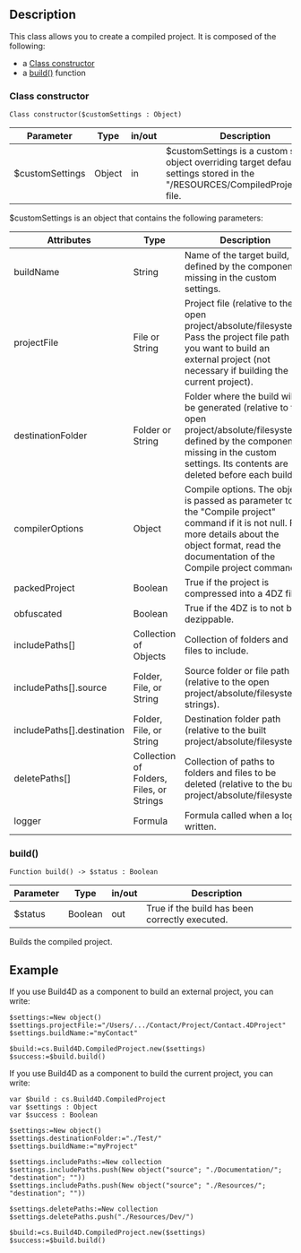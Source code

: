 <!-- Type your summary here -->
## Description

This class allows you to create a compiled project. It is composed of the following:

* a [Class constructor](#class-constructor)
* a [build()](#build) function

### Class constructor

```4D
Class constructor($customSettings : Object)
```
| Parameter | Type | in/out | Description |
|---|---|---|---|
| $customSettings | Object | in | $customSettings is a custom settings object overriding target default settings stored in the "/RESOURCES/CompiledProject.json" file. |

$customSettings is an object that contains the following parameters:

| Attributes | Type | Description |
|---|---|---|        
|buildName | String | Name of the target build, defined by the component if missing in the custom settings.|
|projectFile | File or String | Project file (relative to the open project/absolute/filesystem). Pass the project file path if you want to build an external project (not necessary if building the current project).|
|destinationFolder | Folder or String | Folder where the build will be generated (relative to the open project/absolute/filesystem), defined by the component if missing in the custom settings. Its contents are deleted before each build. |
|compilerOptions | Object | Compile options. The object is passed as parameter to the "Compile project" command if it is not null. For more details about the object format, read the documentation of the Compile project command.|
|packedProject | Boolean | True if the project is compressed into a 4DZ file.|
|obfuscated | Boolean | True if the 4DZ is to not be dezippable.|
|includePaths[] | Collection of Objects | Collection of folders and files to include.|
|includePaths[].source | Folder, File, or String | Source folder or file path (relative to the open project/absolute/filesystem strings).|
|includePaths[].destination | Folder, File, or String | Destination folder path (relative to the built project/absolute/filesystem).|
|deletePaths[] | Collection of Folders, Files, or Strings | Collection of paths to folders and files to be deleted (relative to the built project/absolute/filesystem).|
|logger | Formula | Formula called when a log is written.|

### build()

```4D
Function build() -> $status : Boolean
```
| Parameter | Type | in/out | Description |
|---|---|---|---|
| $status | Boolean | out | True if the build has been correctly executed. |

Builds the compiled project.

## Example


If you use Build4D as a component to build an external project, you can write: 

```4D
$settings:=New object()
$settings.projectFile:="/Users/.../Contact/Project/Contact.4DProject"
$settings.buildName:="myContact"

$build:=cs.Build4D.CompiledProject.new($settings)
$success:=$build.build()
```

If you use Build4D as a component to build the current project, you can write:

```4D
var $build : cs.Build4D.CompiledProject
var $settings : Object
var $success : Boolean

$settings:=New object()
$settings.destinationFolder:="./Test/"
$settings.buildName:="myProject"

$settings.includePaths:=New collection
$settings.includePaths.push(New object("source"; "./Documentation/"; "destination"; ""))
$settings.includePaths.push(New object("source"; "./Resources/"; "destination"; ""))

$settings.deletePaths:=New collection
$settings.deletePaths.push("./Resources/Dev/")

$build:=cs.Build4D.CompiledProject.new($settings)
$success:=$build.build()
```
